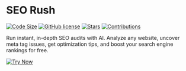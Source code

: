 # SEO Rush

[![Code Size](https://img.shields.io/github/languages/code-size/art70x/seo-rush?style=for-the-badge&color=2b7eff)](https://github.com/art70x/seo-rush)
[![GitHub license](https://img.shields.io/github/license/art70x/seo-rush?style=for-the-badge&color=2b7eff)](https://github.com/art70x/seo-rush/blob/main/LICENSE)
[![Stars](https://img.shields.io/github/stars/art70x/seo-rush?style=for-the-badge&color=2b7eff)](https://github.com/art70x/seo-rush/stargazers)
[![Contributions](https://img.shields.io/github/contributors-anon/art70x/seo-rush?style=for-the-badge&color=2b7eff)](https://github.com/art70x/seo-rush/graphs/contributors)

Run instant, in-depth SEO audits with AI. Analyze any website, uncover meta tag issues, get optimization tips, and boost your search engine rankings for free.

[![Try Now](https://img.shields.io/badge/Check_it-out-blue?style=for-the-badge&color=2b7eff)](https://seo-rush.vercel.app)

